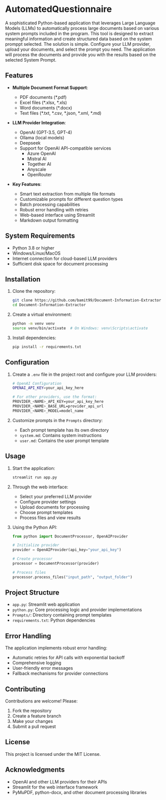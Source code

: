 # AutomatedQuestionnaire

A sophisticated Python-based application that leverages Large Language Models (LLMs) to automatically process large documents based on various system prompts included in the program. This tool is designed to extract meaningful information and create structured data based on the system promppt selected. The solution is simple. Configure your LLM provider, upload your documents, and select the prompt you need. The application will process the documents and provide you with the results based on the selected System Prompt.


## Features

- **Multiple Document Format Support**:
  - PDF documents (*.pdf)
  - Excel files (*.xlsx, *.xls)
  - Word documents (*.docx)
  - Text files (*.txt, *.csv, *.json, *.xml, *.md)

- **LLM Provider Integration**:
  - OpenAI (GPT-3.5, GPT-4)
  - Ollama (local models)
  - Deepseek
  - Support for OpenAI API-compatible services
    - Azure OpenAI
    - Mistral AI
    - Together AI
    - Anyscale
    - OpenRouter

- **Key Features**:
  - Smart text extraction from multiple file formats
  - Customizable prompts for different question types
  - Batch processing capabilities
  - Robust error handling with retries
  - Web-based interface using Streamlit
  - Markdown output formatting

## System Requirements

- Python 3.8 or higher
- Windows/Linux/MacOS
- Internet connection for cloud-based LLM providers
- Sufficient disk space for document processing

## Installation

1. Clone the repository:
   ```bash
   git clone https://github.com/bamit99/Document-Information-Extractor.git
   cd Document-Information-Extractor
   ```

2. Create a virtual environment:
   ```bash
   python -m venv venv
   source venv/bin/activate  # On Windows: venv\Scripts\activate
   ```

3. Install dependencies:
   ```bash
   pip install -r requirements.txt
   ```

## Configuration

1. Create a `.env` file in the project root and configure your LLM providers:

   ```bash
   # OpenAI Configuration
   OPENAI_API_KEY=your_api_key_here

   # For other providers, use the format:
   PROVIDER_<NAME>_API_KEY=your_api_key_here
   PROVIDER_<NAME>_BASE_URL=provider_api_url
   PROVIDER_<NAME>_MODEL=model_name
   ```

2. Customize prompts in the `Prompts` directory:
   - Each prompt template has its own directory
   - `system.md`: Contains system instructions
   - `user.md`: Contains the user prompt template

## Usage

1. Start the application:
   ```bash
   streamlit run app.py
   ```

2. Through the web interface:
   - Select your preferred LLM provider
   - Configure provider settings
   - Upload documents for processing
   - Choose prompt templates
   - Process files and view results

3. Using the Python API:
   ```python
   from python import DocumentProcessor, OpenAIProvider

   # Initialize provider
   provider = OpenAIProvider(api_key="your_api_key")
   
   # Create processor
   processor = DocumentProcessor(provider)
   
   # Process files
   processor.process_files("input_path", "output_folder")
   ```

## Project Structure

- `app.py`: Streamlit web application
- `python.py`: Core processing logic and provider implementations
- `Prompts/`: Directory containing prompt templates
- `requirements.txt`: Python dependencies

## Error Handling

The application implements robust error handling:
- Automatic retries for API calls with exponential backoff
- Comprehensive logging
- User-friendly error messages
- Fallback mechanisms for provider connections

## Contributing

Contributions are welcome! Please:
1. Fork the repository
2. Create a feature branch
3. Make your changes
4. Submit a pull request

## License

This project is licensed under the MIT License.

## Acknowledgments

- OpenAI and other LLM providers for their APIs
- Streamlit for the web interface framework
- PyMuPDF, python-docx, and other document processing libraries
